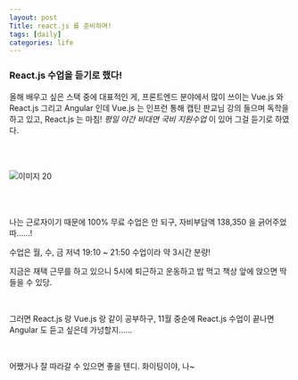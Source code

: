 ```yaml
---
layout: post
Title: react.js 를 준비하며!
tags: [daily]
categories: life
---
```


### React.js 수업을 듣기로 했다!

 

올해 배우고 싶은 스택 중에 대표적인 게, 프론트엔드 분야에서 많이 쓰이는 Vue.js 와 React.js 그리고 Angular 인데 Vue.js 는 인프런 통해 캡틴 판교님 강의 들으며 독학을 하고 있고, React.js 는 마침! _평일 야간 비대면 국비 지원수업_ 이 있어 그걸 듣기로 하였다. 

<br />

<br />

![이미지 20](https://user-images.githubusercontent.com/89691274/132967859-f47cbeaa-8876-47bc-ade0-0df1fbf32827.jpg)

<br />

<br />

나는 근로자이기 때문에 100% 무료 수업은 안 되구, 자비부담액 138,350 을 긁어주었따......! 

수업은 월, 수, 금 저녁 19:10 ~ 21:50 수업이라 약 3시간 분량! 

지금은 재택 근무를 하고 있으니 5시에 퇴근하고 운동하고 밥 먹고 책상 앞에 앉으면 딱 들을 수 있당. 

<br />

그러면 React.js 랑 Vue.js 랑 같이 공부하구, 11월 중순에 React.js 수업이 끝나면 Angular 도 듣고 싶은데 가넝할지...... 

<br />

어쨌거나 잘 따라갈 수 있으면 좋을 텐디. 화이팅이야, 나~
